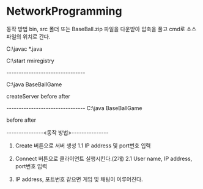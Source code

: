 # NetworkProgramming
동작 방법
bin, src 폴더 또는 BaseBall.zip 파일을 다운받아 압축을 풀고 cmd로 소스파일의 위치로 간다.


C:\javac *.java

C:\start rmiregistry

---------------<SERVER>-----------------

C:\java BaseBallGame

createServer
before
after

---------------<CLIENT>-----------------
C:\java BaseBallGame

before
after

---------------<동작 방법>---------------

1. Create 버튼으로 서버 생성
1.1 IP address 및 port번호 입력

2. Connect 버튼으로 클라이언트 실행시킨다.(2개)
2.1 User name, IP address, port번호 입력

3. IP address, 포트번호 같으면 게임 및 채팅이 이루어진다.

